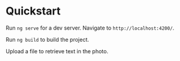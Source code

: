 # Quickstart

Run `ng serve` for a dev server. Navigate to `http://localhost:4200/`.

Run `ng build` to build the project.

Upload a file to retrieve text in the photo.
